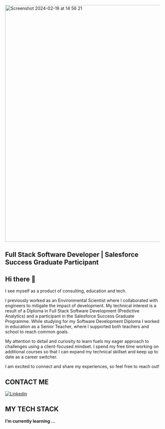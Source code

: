 <img width="771" alt="Screenshot 2024-02-19 at 14 56 21" src="https://github.com/SashG91/SashG91/assets/97494070/6ac0517c-6923-4c9b-a6e7-f3ffad620a96">


## Full Stack Software Developer | Salesforce Success Graduate Participant

## Hi there 👋
I see myself as a product of consulting, education and tech. 

I previously worked as an Environmental Scientist where I collaborated with engineers to mitigate the impact of development. My technical interest is a result of a Diploma in Full Stack Software Development (Predictive Analytics) and a participant in the Salesforce Success Graduate Programme. While studying for my Software Development Diploma I worked in education as a Senior Teacher, where I supported both teachers and school to reach common goals.

My attention to detail and curiosity to learn fuels my eager approach to challenges using a client-focused mindset. I spend my free time working on additional courses so that I can expand my technical skillset and keep up to date as a career switcher.

I am excited to connect and share my experiences, so feel free to reach out!


## CONTACT ME
<a href="https://www.linkedin.com/in/sashen-govender-24b2a695/">
  <img
    alt="Linkedin" target="_blank" rel="noopener noreferrer"
    src="https://img.shields.io/badge/linkedin-0077B5?logo=linkedin&logoColor=white&style=for-the-badge"
  />
</a>

## MY TECH STACK
 **I’m currently learning ...**
